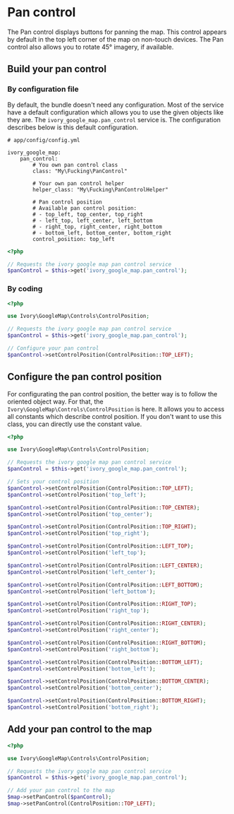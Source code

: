# Pan control

The Pan control displays buttons for panning the map. This control appears by default in the top left corner of the
map on non-touch devices. The Pan control also allows you to rotate 45° imagery, if available.

## Build your pan control

### By configuration file

By default, the bundle doesn't need any configuration. Most of the service have a default configuration which allows
you to use the given objects like they are. The ``ivory_google_map.pan_control`` service is. The configuration
describes below is this default configuration.

```
# app/config/config.yml

ivory_google_map:
    pan_control:
        # You own pan control class
        class: "My\Fucking\PanControl"

        # Your own pan control helper
        helper_class: "My\Fucking\PanControlHelper"

        # Pan control position
        # Available pan control position:
        # - top_left, top_center, top_right
        # - left_top, left_center, left_bottom
        # - right_top, right_center, right_bottom
        # - bottom_left, bottom_center, bottom_right
        control_position: top_left
```

``` php
<?php

// Requests the ivory google map pan control service
$panControl = $this->get('ivory_google_map.pan_control');
```

### By coding

``` php
<?php

use Ivory\GoogleMap\Controls\ControlPosition;

// Requests the ivory google map pan control service
$panControl = $this->get('ivory_google_map.pan_control');

// Configure your pan control
$panControl->setControlPosition(ControlPosition::TOP_LEFT);
```

## Configure the pan control position

For configurating the pan control position, the better way is to follow the oriented object way. For that, the
``Ivory\GoogleMap\Controls\ControlPosition`` is here. It allows you to access all constants which describe control
position. If you don't want to use this class, you can directly use the constant value.

``` php
<?php

use Ivory\GoogleMap\Controls\ControlPosition;

// Requests the ivory google map pan control service
$panControl = $this->get('ivory_google_map.pan_control');

// Sets your control position
$panControl->setControlPosition(ControlPosition::TOP_LEFT);
$panControl->setControlPosition('top_left');

$panControl->setControlPosition(ControlPosition::TOP_CENTER);
$panControl->setControlPosition('top_center');

$panControl->setControlPosition(ControlPosition::TOP_RIGHT);
$panControl->setControlPosition('top_right');

$panControl->setControlPosition(ControlPosition::LEFT_TOP);
$panControl->setControlPosition('left_top');

$panControl->setControlPosition(ControlPosition::LEFT_CENTER);
$panControl->setControlPosition('left_center');

$panControl->setControlPosition(ControlPosition::LEFT_BOTTOM);
$panControl->setControlPosition('left_bottom');

$panControl->setControlPosition(ControlPosition::RIGHT_TOP);
$panControl->setControlPosition('right_top');

$panControl->setControlPosition(ControlPosition::RIGHT_CENTER);
$panControl->setControlPosition('right_center');

$panControl->setControlPosition(ControlPosition::RIGHT_BOTTOM);
$panControl->setControlPosition('right_bottom');

$panControl->setControlPosition(ControlPosition::BOTTOM_LEFT);
$panControl->setControlPosition('bottom_left');

$panControl->setControlPosition(ControlPosition::BOTTOM_CENTER);
$panControl->setControlPosition('bottom_center');

$panControl->setControlPosition(ControlPosition::BOTTOM_RIGHT);
$panControl->setControlPosition('bottom_right');
```

## Add your pan control to the map

``` php
<?php

use Ivory\GoogleMap\Controls\ControlPosition;

// Requests the ivory google map pan control service
$panControl = $this->get('ivory_google_map.pan_control');

// Add your pan control to the map
$map->setPanControl($panControl);
$map->setPanControl(ControlPosition::TOP_LEFT);
```
